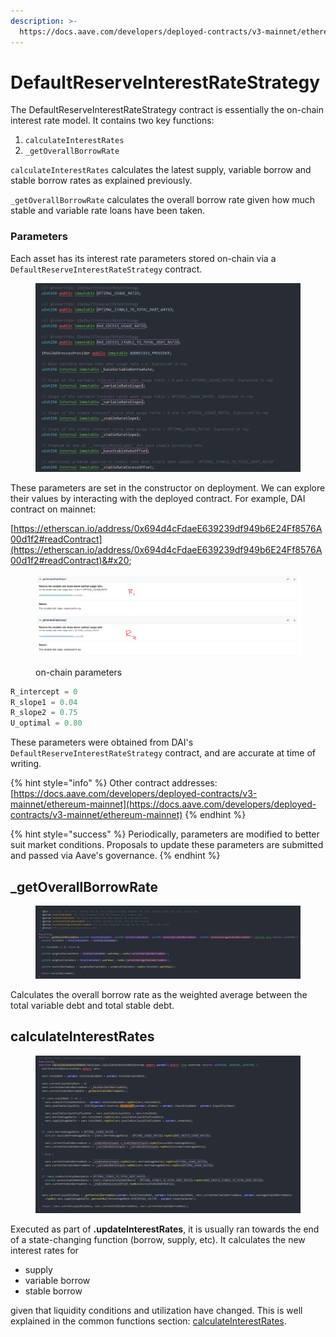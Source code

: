 ```yaml
---
description: >-
  https://docs.aave.com/developers/deployed-contracts/v3-mainnet/ethereum-mainnet
---
```


# DefaultReserveInterestRateStrategy

The DefaultReserveInterestRateStrategy contract is essentially the on-chain interest rate model. It contains two key functions:

1. `calculateInterestRates`
2. `_getOverallBorrowRate`

`calculateInterestRates` calculates the latest supply, variable borrow and stable borrow rates as explained previously.

`_getOverallBorrowRate` calculates the overall borrow rate given how much stable and variable rate loans have been taken.

### Parameters

Each asset has its interest rate parameters stored on-chain via a `DefaultReserveInterestRateStrategy` contract.&#x20;

<figure><img src="../.gitbook/assets/image (16).png" alt=""><figcaption></figcaption></figure>

These parameters are set in the constructor on deployment. We can explore their values by interacting with the deployed contract. For example, DAI contract on mainnet:&#x20;

[https://etherscan.io/address/0x694d4cFdaeE639239df949b6E24Ff8576A00d1f2#readContract](https://etherscan.io/address/0x694d4cFdaeE639239df949b6E24Ff8576A00d1f2#readContract)&#x20;

<figure><img src="../.gitbook/assets/image (126).png" alt=""><figcaption><p>on-chain parameters</p></figcaption></figure>

```python
R_intercept = 0
R_slope1 = 0.04
R_slope2 = 0.75
U_optimal = 0.80
```

These parameters were obtained from DAI's `DefaultReserveInterestRateStrategy` contract, and are accurate at time of writing.&#x20;

{% hint style="info" %}
Other contract addresses: [https://docs.aave.com/developers/deployed-contracts/v3-mainnet/ethereum-mainnet](https://docs.aave.com/developers/deployed-contracts/v3-mainnet/ethereum-mainnet)
{% endhint %}

{% hint style="success" %}
Periodically, parameters are modified to better suit market conditions. Proposals to update these parameters are submitted and passed via Aave's governance.
{% endhint %}

## \_getOverallBorrowRate

<figure><img src="../.gitbook/assets/image (17).png" alt=""><figcaption></figcaption></figure>

Calculates the overall borrow rate as the weighted average between the total variable debt and total stable debt.

## calculateInterestRates

<figure><img src="../.gitbook/assets/image (18).png" alt=""><figcaption></figcaption></figure>

Executed as part of **.updateInterestRates**, it is usually ran towards the end of a state-changing function (borrow, supply, etc). It calculates the new interest rates for

* supply
* variable borrow
* stable borrow

given that liquidity conditions and utilization have changed. This is well explained in the common functions section: [calculateInterestRates](../functions/common-functions/.updateinterestrates.md#.calculateinterestrates).
